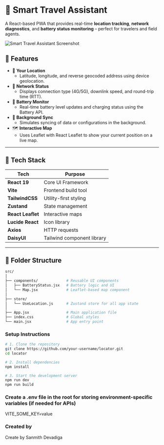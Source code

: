 # 🧭 Smart Travel Assistant

A React-based PWA that provides real-time **location tracking**, **network diagnostics**, and **battery status monitoring** – perfect for travelers and field agents.

![Smart Travel Assistant Screenshot](./path-to-screenshot.png)

## 🚀 Features

- 📍 **Your Location**
  - Latitude, longitude, and reverse geocoded address using device geolocation.
- 📶 **Network Status**
  - Displays connection type (4G/5G), downlink speed, and round-trip time (RTT).
- 🔋 **Battery Monitor**
  - Real-time battery level updates and charging status using the Battery API.
- 🔁 **Background Sync**
  - Simulates syncing of data or configurations in the background.
- 🗺️ **Interactive Map**
  - Uses Leaflet with React Leaflet to show your current position on a live map.

---

## 🧰 Tech Stack

| Tech              | Purpose                              |
|-------------------|--------------------------------------|
| **React 19**      | Core UI Framework                    |
| **Vite**          | Frontend build tool                  |
| **TailwindCSS**   | Utility-first styling                |
| **Zustand**       | State management                     |
| **React Leaflet** | Interactive maps                     |
| **Lucide React**  | Icon library                         |
| **Axios**         | HTTP requests                        |
| **DaisyUI**       | Tailwind component library           |

---

## 📁 Folder Structure

```bash
src/
│
├── components/             # Reusable UI components
│   ├── BatteryStatus.jsx   # Battery logic and UI
│   └── Map.jsx             # Leaflet-based map component
│
├── store/
│   └── UseLocation.js      # Zustand store for all app state
│
├── App.jsx                 # Main application file
├── index.css               # Global styles
└── main.jsx                # App entry point

```
### Setup Instructions
```bash
# 1. Clone the repository
git clone https://github.com/your-username/locator.git
cd locator

# 2. Install dependencies
npm install

# 3. Start the development server
npm run dev
npm run build

```

### Create a .env file in the root for storing environment-specific variables (if needed for APIs)
VITE_SOME_KEY=value

### Created by
Create by Sanmith Devadiga


